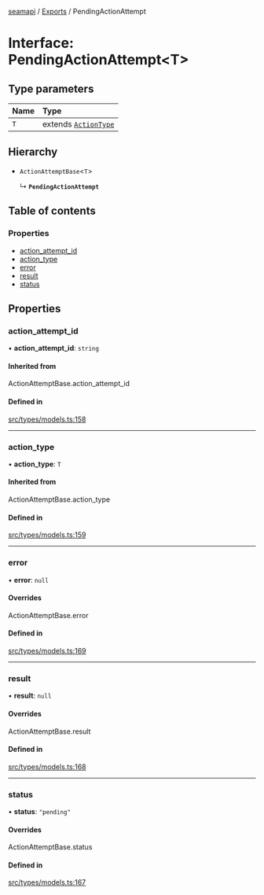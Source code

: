 [seamapi](../README.md) / [Exports](../modules.md) / PendingActionAttempt

# Interface: PendingActionAttempt<T\>

## Type parameters

| Name | Type |
| :------ | :------ |
| `T` | extends [`ActionType`](../modules.md#actiontype) |

## Hierarchy

- `ActionAttemptBase`<`T`\>

  ↳ **`PendingActionAttempt`**

## Table of contents

### Properties

- [action\_attempt\_id](PendingActionAttempt.md#action_attempt_id)
- [action\_type](PendingActionAttempt.md#action_type)
- [error](PendingActionAttempt.md#error)
- [result](PendingActionAttempt.md#result)
- [status](PendingActionAttempt.md#status)

## Properties

### action\_attempt\_id

• **action\_attempt\_id**: `string`

#### Inherited from

ActionAttemptBase.action\_attempt\_id

#### Defined in

[src/types/models.ts:158](https://github.com/seamapi/javascript/blob/main/src/types/models.ts#L158)

___

### action\_type

• **action\_type**: `T`

#### Inherited from

ActionAttemptBase.action\_type

#### Defined in

[src/types/models.ts:159](https://github.com/seamapi/javascript/blob/main/src/types/models.ts#L159)

___

### error

• **error**: ``null``

#### Overrides

ActionAttemptBase.error

#### Defined in

[src/types/models.ts:169](https://github.com/seamapi/javascript/blob/main/src/types/models.ts#L169)

___

### result

• **result**: ``null``

#### Overrides

ActionAttemptBase.result

#### Defined in

[src/types/models.ts:168](https://github.com/seamapi/javascript/blob/main/src/types/models.ts#L168)

___

### status

• **status**: ``"pending"``

#### Overrides

ActionAttemptBase.status

#### Defined in

[src/types/models.ts:167](https://github.com/seamapi/javascript/blob/main/src/types/models.ts#L167)
